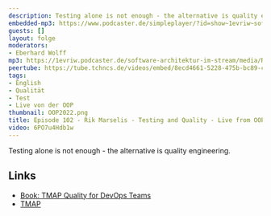 ```yaml
---
description: Testing alone is not enough - the alternative is quality engineering.
embedded-mp3: https://www.podcaster.de/simpleplayer/?id=show~1evriw~software-architektur-im-stream~pod-1a86ea304b6a6f97c86c2c78f4&v=1643721591
guests: []
layout: folge
moderators:
- Eberhard Wolff
mp3: https://1evriw.podcaster.de/software-architektur-im-stream/media/Rik_Marselis_Testing_and_Quality.mp3
peertube: https://tube.tchncs.de/videos/embed/8ecd4661-5228-475b-bc89-c73865941ab9
tags:
- English
- Qualität
- Test
- Live von der OOP
thumbnail: OOP2022.png
title: Episode 102 - Rik Marselis - Testing and Quality - Live from OOP
video: 6PO7u4Hdb1w
---
```


Testing alone is not enough - the alternative is quality engineering.

## Links

* [Book: TMAP Quality for DevOps Teams](https://www.sogeti.com/explore/books/tmap-quality-for-devops-teams/)
* [TMAP](https://www.tmap.net/)
